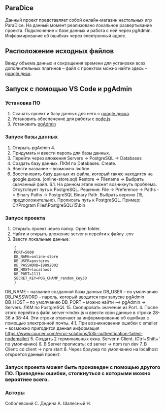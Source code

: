 ## ParaDice
  Данный проект представляет собой онлайн-магазин настольных игр ParaDice. 
  На данный момент реализовано локальное развертывание проекта.
  Подключение к базе данных и работа с ней через pgAdmin.
  Информирование об ошибках через электронный адрес.

## Расположение исходных файлов
Ввиду объема данных и сокращения времени для установки всех дополнительных плагинов – файл с проектом можно найти здесь – [google диск](https://drive.google.com/drive/u/0/folders/1M1rPz1LwzC1u4PJAeoKyoBrIau6FNCOi).

## Запуск с помощью VS Code и pgAdmin

### Установка ПО
1.	Скачать проект и базу данных для него с [google диска]((https://drive.google.com/drive/u/0/folders/1M1rPz1LwzC1u4PJAeoKyoBrIau6FNCOi)).
2.	Установить обеспечение для работы с [node.js](https://nodejs.org/en/download)
3.	Установить [pgAdmin](https://www.pgadmin.org/download/)

### Запуск базы данных 
1.	Открыть pgAdmin 4.
2.	Придумать и ввести пароль для базы данных.
3.	Перейти через вложения Servers -> PostgreSQL -> Databases
4.	Создать базу данных. ПКМ по Databases. Create.
5.	Ввести название – возможно любое.
6.	Восстановить базу данных из файла, который также находится на google диске. (online-store.sql) Restore -> Filename -> Выбрать скачанный файл.
6.1.	На данном этапе может возникнуть проблема. Отсутствует путь к PostgreSQL. Решение:
File -> Preference -> Paths -> Binary Paths -> PostgreSQL Binary Path. 
Выбрать версию (15, предположительно). Прописать путь к PostgreSQL. Пример: C:\Program Files\PostgreSQL\15\bin

### Запуск проекта
1.	Открыть проект через папку. Open folder.
2.	Найти и открыть вложение server и перейти к файлу .env
3.	Ввести локальные данные:
```env
    {
    PORT=5000
    DB_NAME=online-store
    DB_USER=postgres
    DB_PASSWORD=19892002
    DB_HOST=localhost
    DB_PORT=1111
    SECRET_KEY=POG_CHAMP_random_key30
    }
```
DB_NAME – название созданной базы данных
DB_USER – по умолчанию
DB_PASSWORD – пароль, который вводится при запуске pgAdmin
DB_HOST – по умолчанию
DB_PORT – можно найти –> pgAdmin -> Servers. ЛКМ по PostgreSQL 15. Скопировать значение из Port.
4.	После этого перейти в файл server->index.js и ввести свои данные в строки 28-36 и 38-44. Эти строки отвечают за информирование об ошибках с помощью электронной почты.
4.1.	При возникновении ошибки с emailer – возможно пригодится данная информация https://www.courier.com/error-solutions/535-authentication-failed-nodemailer/
5.	Создать 2 терминальных окна. Server и Client. (Ctrl+Shift+` по умолчанию)
6.	В Server прописать: cd server -> npm run dev
7.	В Client: cd client -> npm start
8.	Через браузер по умолчанию на localhost откроется данный проект.

### Запуск проекта может быть произведен с помощью другого ПО. Приведены ошибки, столкнуться с которыми можно вероятнее всего.

### Авторы
  Соболевский С.
  Дедина А.
  Шалесный Н.
